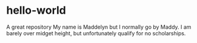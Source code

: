 # hello-world
A great repository
My name is Maddelyn but I normally go by Maddy. 
I am barely over midget height, but unfortunately qualify for no scholarships.
